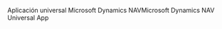<span data-ttu-id="8243e-101">Aplicación universal Microsoft Dynamics NAV</span><span class="sxs-lookup"><span data-stu-id="8243e-101">Microsoft Dynamics NAV Universal App</span></span>